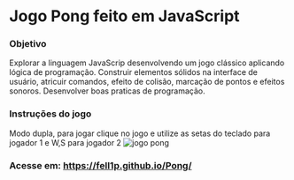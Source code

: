 # Jogo Pong feito em JavaScript

### Objetivo

Explorar a linguagem JavaScrip desenvolvendo um jogo clássico aplicando lógica de programação.
Construir elementos sólidos na interface de usuário, atricuir comandos, efeito de colisão, marcação de pontos e efeitos sonoros.
Desenvolver boas praticas de programação.

### Instruções do jogo

Modo dupla, para jogar clique no jogo e utilize as setas do teclado para jogador 1 e W,S para jogador 2
![jogo pong](https://user-images.githubusercontent.com/99513670/173470083-c8d2b147-9166-43a4-af2a-2af50c9893a3.png)

### Acesse em: https://fell1p.github.io/Pong/
